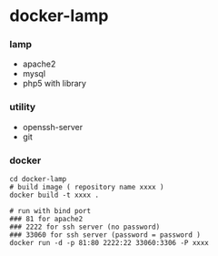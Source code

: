 # docker-lamp

### lamp
* apache2
* mysql
* php5 with library

### utility
* openssh-server
* git


### docker
```
cd docker-lamp
# build image ( repository name xxxx )
docker build -t xxxx .

# run with bind port
### 81 for apache2
### 2222 for ssh server (no password)
### 33060 for ssh server (password = password ) 
docker run -d -p 81:80 2222:22 33060:3306 -P xxxx
```